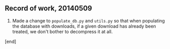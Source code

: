 ## Record of work, 20140509

 1. Made a change to `populate_db.py` and `utils.py` so that when populating the database with downloads, if a given download has already been treated, we don't bother to decompress it at all.

[end]
